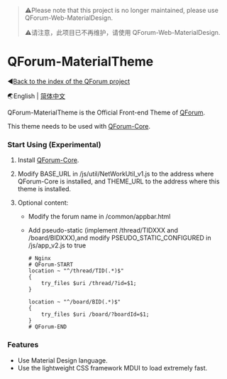 > ⚠Please note that this project is no longer maintained, please use QForum-Web-MaterialDesign.
>
> ⚠请注意，此项目已不再维护，请使用 QForum-Web-MaterialDesign.

# QForum-MaterialTheme

◀[Back to the index of the QForum project](https://github.com/JackuXL/QForum)

🌏English | [简体中文](https://github.com/JackuXL/QForum-MaterialTheme/blob/master/README.zh-CN.md)

QForum-MaterialTheme is the Official Front-end Theme of  [QForum](https://github.com/JackuXL/QForum).

This theme needs to be used with [QForum-Core](https://github.com/JackuXL/QForum-Core).

### Start Using (Experimental)

1. Install  [QForum-Core](https://github.com/JackuXL/QForum-Core).

2. Modify BASE_URL in /js/util/NetWorkUtil_v1.js to the address where QForum-Core is installed, and THEME_URL to the address where this theme is installed.

3. Optional content:

   - Modify the forum name in /common/appbar.html

   - Add pseudo-static (implement /thread/TIDXXX and /board/BIDXXX),and modify PSEUDO_STATIC_CONFIGURED in /js/app_v2.js to true

     ```nginx
     # Nginx
     # QForum-START
     location ~ "^/thread/TID(.*)$" 
     {
         try_files $uri /thread/?id=$1;
     }
     
     location ~ "^/board/BID(.*)$" 
     {
         try_files $uri /board/?boardId=$1;
     }
     # QForum-END
     ```

### Features

- Use Material Design language.
- Use the lightweight CSS framework MDUI to load extremely fast.
